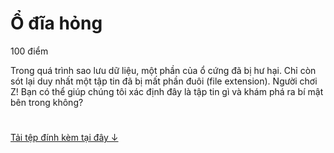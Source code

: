 # Ổ đĩa hỏng
100 điểm

Trong quá trình sao lưu dữ liệu, một phần của ổ cứng đã bị hư hại. Chỉ còn sót lại duy nhất một tập tin đã bị mất phần đuôi (file extension). Người chơi Z! Bạn có thể giúp chúng tôi xác định đây là tập tin gì và khám phá ra bí mật bên trong không?

#
[Tải tệp đính kèm tại đây ↓](./secret-c6f9ab1d1ad101c7b7c1168102828c76)
